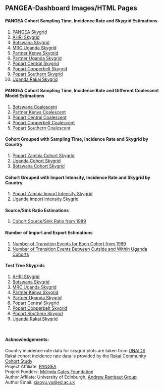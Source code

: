 ## PANGEA-Dashboard Images/HTML Pages

#### PANGEA Cohort Sampling Time, Incidence Rate and Skygrid Estimations

1. [PANGEA Skygrid](https://xiaoyu518.github.io/PANGEA_Skygrid.html)
2. [AHRI Skygrid](https://xiaoyu518.github.io/AHRI_Skygrid.html)
3. [Botswana Skygrid](https://xiaoyu518.github.io/Botswana_Skygrid.html)
4. [MRC Uganda Skygrid](https://xiaoyu518.github.io/MRCUganda_Skygrid.html)
5. [Partner Kenya Skygrid](https://xiaoyu518.github.io/PartnerKenya_Skygrid.html)
6. [Partner Uganda Skygrid](https://xiaoyu518.github.io/PartnerUganda_Skygrid.html)
7. [Popart Central Skygrid](https://xiaoyu518.github.io/PopartCentral_Skygrid.html)
8. [Popart Copperbelt Skygrid](https://xiaoyu518.github.io/PopartCopperbelt_Skygrid.html)
9. [Popart Southern Skygrid](https://xiaoyu518.github.io/PopartSouthern_Skygrid.html)
10. [Uganda Rakai Skygrid](https://xiaoyu518.github.io/UgandaRakai_Skygrid.html)

#### PANGEA Cohort Sampling Time, Incidence Rate and Different Coalescent Model Estimations

1. [Botswana Coalescent](https://xiaoyu518.github.io/Botswana_Coalescent.html)
2. [Partner Kenya Coalescent](https://xiaoyu518.github.io/PartnerKenya_Coalescent.html)
3. [Popart Central Coalescent](https://xiaoyu518.github.io/PopartCentral_Coalescent.html)
4. [Popart Copperbelt Coalescent](https://xiaoyu518.github.io/PopartCopperbelt_Coalescent.html)
5. [Popart Southern Coalescent](https://xiaoyu518.github.io/PopartSouthern_Coalescent.html)

#### Cohort Grouped with Sampling Time, Incidence Rate and Skygrid by Country 

1. [Popart Zambia Cohort Skygrid](https://xiaoyu518.github.io/PopartAll_Skygrid.html)
2. [Uganda Cohort Skygrid](https://xiaoyu518.github.io/Uganda_Skygrid.html)
3. [Botswana Cohort Skygrid](https://xiaoyu518.github.io/BotswanaAll_Skygrid.html)

#### Cohort Grouped with Import Intensity, Incidence Rate and Skygrid by Country 

1. [Popart Zambia Import Intensity Skygrid](https://xiaoyu518.github.io/pol_Popart_Import_Intensity.html)
2. [Uganda Import Intensity Skygrid](https://xiaoyu518.github.io/pol_Uganda_Import_Intensity.html)

#### Source/Sink Ratio Estimations

1. [Cohort Source/Sink Ratio from 1989](https://xiaoyu518.github.io/pol_ssRatio_1989.html)

#### Number of Import and Export Estimations

1. [Number of Transition Events for Each Cohort from 1989](https://xiaoyu518.github.io/pol_ssEvents_1989.html)
3. [Number of Transition Events Between Outside and Within Uganda Cohorts](https://xiaoyu518.github.io/pol_Uganda_Cohort_Transition.html)

#### Test Tree Skygrids

1. [AHRI Skygrid](https://xiaoyu518.github.io/AHRISouthAfrica_newtree.html)
2. [Botswana Skygrid](https://xiaoyu518.github.io/Botswana_newtree.html)
3. [MRC Uganda Skygrid](https://xiaoyu518.github.io/MRCUganda_newtree.html)
4. [Partner Kenya Skygrid](https://xiaoyu518.github.io/PartnerKenya_newtree.html)
5. [Partner Uganda Skygrid](https://xiaoyu518.github.io/PartnerUganda_newtree.html)
6. [Popart Central Skygrid](https://xiaoyu518.github.io/PopartCentral_newtree.html)
7. [Popart Copperbelt Skygrid](https://xiaoyu518.github.io/PopartCopperbelt_newtree.html)
8. [Popart Southern Skygrid](https://xiaoyu518.github.io/PopartSouthern_newtree.html)
9. [Uganda Rakai Skygrid](https://xiaoyu518.github.io/UgandaRakai_newtree.html)

<br>

#### Acknowledgements:

Country incidence rate data for skygrid plots are taken from [UNAIDS](https://aidsinfo.unaids.org/)<br>
Rakai cohort incidence rate data is provided by the [Rakai Community Cohort Study](https://www.rhsp.org/research/rccs/explore-rccs-data)<br>
Project Affiliate: [PANGEA](https://www.pangea-hiv.org/)<br>
Project Funders: [Melinda Gates Foundation](https://www.gatesfoundation.org/)<br>
Author Affilate: University of Edinburgh, [Andrew Rambaut Group](http://tree.bio.ed.ac.uk/people/)<br>
Author Email: xiaoyu.yu@ed.ac.uk<br>
